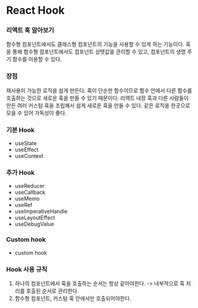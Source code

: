 # React Hook

### 리액트 훅 알아보기
함수형 컴포넌트에서도 클래스형 컴포넌트의 기능을 사용할 수 있게 하는 기능이다.
훅을 통해 함수형 컴포넌트에서도 컴포넌트 상탯값을 관리할 수 있고, 컴포넌트의 생명 주기 함수를 이용할 수 있다.

### 장점
재사용이 가능한 로직을 쉽게 만든다. 훅이 단순한 함수이므로 함수 안에서 다른 함수를 호출하는 것으로 새로운 훅을 만들 수 있기 때문이다.
리액트 내장 훅과 다른 사람들이 만든 여러 커스텀 훅을 조립해서 쉽게 새로운 훅을 만들 수 있다.
같은 로직을 한곳으로 모을 수 있어 가독성이 좋다.

### 기본 Hook
- useState
- useEffect
- useContext

### 추가 Hook
- useReducer
- useCallback
- useMemo
- useRef
- useImperativeHandle
- useLayoutEffect
- useDebugValue

### Custom hook
- custom hook

### Hook 사용 규칙
1. 하나의 컴포넌트에서 훅을 호출하는 순서는 항상 같아야한다. -> 내부적으로 훅 처리를 호출된 순서로 관리한다.
2. 함수형 컴포넌트, 커스텀 훅 안에서만 호출되어야한다.
